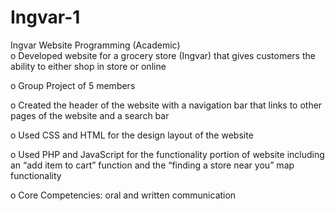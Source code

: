# Ingvar-1
Ingvar Website Programming (Academic)	     			                          
o	Developed website for a grocery store (Ingvar) that gives customers the ability to either shop in store or online

o	Group Project of 5 members 

o	Created the header of the website with a navigation bar that links to other pages of the website and a search bar

o	Used CSS and HTML for the design layout of the website

o	Used PHP and JavaScript for the functionality portion of website including an “add item to cart” function and the “finding a store near you” map functionality

o	Core Competencies: oral and written communication

